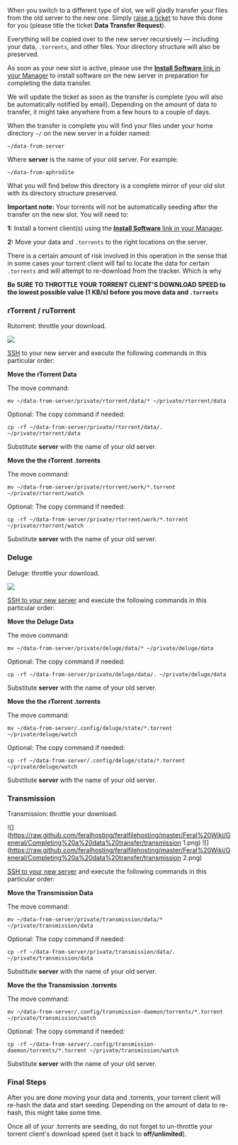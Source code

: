 
When you switch to a different type of slot, we will gladly transfer your files from the old server to the new one. Simply [raise a ticket](https://www.feralhosting.com/manager/tickets/new) to have this done for you (please title the ticket **Data Transfer Request**).

Everything will be copied over to the new server recursively — including your data, `.torrents`, and other files. Your directory structure will also be preserved.

As soon as your new slot is active, please use the [**Install Software** link in your Manager](https://www.feralhosting.com/manager/) to install software on the new server in preparation for completing the data transfer.

We will update the ticket as soon as the transfer is complete (you will also be automatically notified by email). Depending on the amount of data to transfer, it might take anywhere from a few hours to a couple of days.

When the transfer is complete you will find your files under your home directory `~/` on the new server in a folder named:

~~~
~/data-from-server
~~~

Where **server** is the name of your old server. For example:

~~~
~/data-from-aphrodite
~~~

What you will find below this directory is a complete mirror of your old slot with its directory structure preserved.

**Important note:** Your torrents will not be automatically seeding after the transfer on the new slot. You will need to:

**1:** Install a torrent client(s) using the [**Install Software** link in your Manager](https://www.feralhosting.com/manager/).

**2:** Move your data and `.torrents` to the right locations on the server.

There is a certain amount of risk involved in this operation in the sense that in some cases your torrent client will fail to locate the data for certain `.torrents` and will attempt to re-download from the tracker. Which is why

**Be SURE TO THROTTLE YOUR TORRENT CLIENT'S DOWNLOAD SPEED to the lowest possible value (1 KB/s) before you move data and `.torrents`**

### rTorrent / ruTorrent

Rutorrent: throttle your download.

![](https://raw.github.com/feralhosting/feralfilehosting/master/Feral%20Wiki/General/Completing%20a%20data%20transfer/rutorrent.png)

[SSH](https://www.feralhosting.com/faq/view?question=12) to your new server and execute the following commands in this particular order:

**Move the rTorrent Data**

The move command:

~~~
mv ~/data-from-server/private/rtorrent/data/* ~/private/rtorrent/data
~~~

Optional: The copy command if needed:

~~~
cp -rf ~/data-from-server/private/rtorrent/data/. ~/private/rtorrent/data
~~~

Substitute **server** with the name of your old server.

**Move the the rTorrent .torrents**

The move command:

~~~
mv ~/data-from-server/private/rtorrent/work/*.torrent ~/private/rtorrent/watch
~~~

Optional: The copy command if needed:

~~~
cp -rf ~/data-from-server/private/rtorrent/work/*.torrent ~/private/rtorrent/watch
~~~

Substitute **server** with the name of your old server.

### Deluge

Deluge: throttle your download.

![](https://raw.github.com/feralhosting/feralfilehosting/master/Feral%20Wiki/General/Completing%20a%20data%20transfer/deluge.png)

[SSH to your new server](https://www.feralhosting.com/faq/view?question=12) and execute the following commands in this particular order:

**Move the Deluge Data**

The move command:

~~~
mv ~/data-from-server/private/deluge/data/* ~/private/deluge/data
~~~

Optional: The copy command if needed:

~~~
cp -rf ~/data-from-server/private/deluge/data/. ~/private/deluge/data
~~~

Substitute **server** with the name of your old server.

**Move the the rTorrent .torrents**

The move command:

~~~
mv ~/data-from-server/.config/deluge/state/*.torrent ~/private/deluge/watch
~~~

Optional: The copy command if needed:

~~~
cp -rf ~/data-from-server/.config/deluge/state/*.torrent ~/private/deluge/watch
~~~

Substitute **server** with the name of your old server.

### Transmission

Transmission: throttle your download.

![](https://raw.github.com/feralhosting/feralfilehosting/master/Feral%20Wiki/General/Completing%20a%20data%20transfer/transmission 1.png)
![](https://raw.github.com/feralhosting/feralfilehosting/master/Feral%20Wiki/General/Completing%20a%20data%20transfer/transmission 2.png)

[SSH to your new server](https://www.feralhosting.com/faq/view?question=12) and execute the following commands in this particular order:

**Move the Transmission Data**

The move command:

~~~
mv ~/data-from-server/private/transmission/data/* ~/private/transmission/data
~~~

Optional: The copy command if needed:

~~~
cp -rf ~/data-from-server/private/transmission/data/. ~/private/transmission/data
~~~

Substitute **server** with the name of your old server.

**Move the the Transmission .torrents**

The move command:

~~~
mv ~/data-from-server/.config/transmission-daemon/torrents/*.torrent ~/private/transmission/watch
~~~

Optional: The copy command if needed:

~~~
cp -rf ~/data-from-server/.config/transmission-daemon/torrents/*.torrent ~/private/transmission/watch
~~~

Substitute **server** with the name of your old server.

### Final Steps

After you are done moving your data and .torrents, your torrent client will re-hash the data and start seeding. Depending on the amount of data to re-hash, this might take some time.

Once all of your .torrents are seeding, do not forget to un-throttle your torrent client's download speed (set it back to **off/unlimited**).
